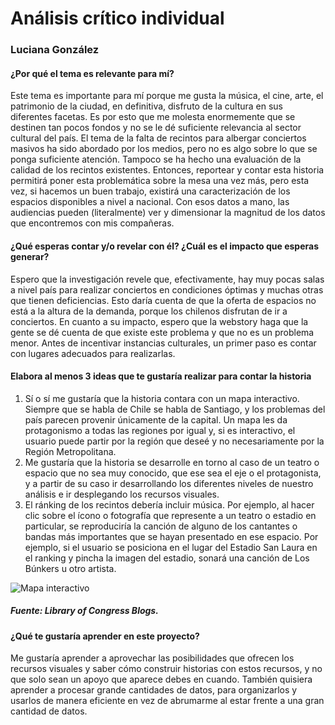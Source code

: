 # Análisis crítico individual 
### Luciana González
#### ¿Por qué el tema es relevante para mí?
Este tema es importante para mí porque me gusta la música, el cine, arte, el patrimonio de la ciudad, en definitiva, disfruto de la cultura en sus diferentes facetas. Es por esto que me molesta enormemente que se destinen tan pocos fondos y no se le dé suficiente relevancia al sector cultural del país. El tema de la falta de recintos para albergar conciertos masivos ha sido abordado por los medios, pero no es algo sobre lo que se ponga suficiente atención. Tampoco se ha hecho una evaluación de la calidad de los recintos existentes. Entonces, reportear y contar esta historia permitirá poner esta problemática sobre la mesa una vez más, pero esta vez, si hacemos un buen trabajo, existirá una caracterización de los espacios disponibles a nivel a nacional. Con esos datos a mano, las audiencias pueden (literalmente) ver y dimensionar la magnitud de los datos que encontremos con mis compañeras. 

#### ¿Qué esperas contar y/o revelar con él? ¿Cuál es el impacto que esperas generar?
Espero que la investigación revele que, efectivamente, hay muy pocas salas a nivel país para realizar conciertos en condiciones óptimas y muchas otras que tienen deficiencias. Esto daría cuenta de que la oferta de espacios no está a la altura de la demanda, porque los chilenos disfrutan de ir a conciertos. En cuanto a su impacto, espero que la webstory haga que la gente se dé cuenta de que existe este problema y que no es un problema menor. Antes de incentivar instancias culturales, un primer paso es contar con lugares adecuados para realizarlas. 

#### Elabora al menos 3 ideas que te gustaría realizar para contar la historia
1. Sí o sí me gustaría que la historia contara con un mapa interactivo. Siempre que se habla de Chile se habla de Santiago, y los problemas del país parecen provenir únicamente de la capital. Un mapa les da protagonismo a todas las regiones por igual y, si es interactivo, el usuario puede partir por la región que deseé y no necesariamente por la Región Metropolitana. 
2. Me gustaría que la historia se desarrolle en torno al caso de un teatro o espacio que no sea muy conocido, que ese sea el eje o el protagonista, y a partir de su caso ir desarrollando los diferentes niveles de nuestro análisis e ir desplegando los recursos visuales. 
3. El ránking de los recintos debería incluir música. Por ejemplo, al hacer clic sobre el ícono o fotografía que represente a un teatro o estadio en particular, se reproduciría la canción de alguno de los cantantes o bandas más importantes que se hayan presentado en ese espacio. Por ejemplo, si el usuario se posiciona en el lugar del Estadio San Laura en el ranking y pincha la imagen del estadio, sonará una canción de Los Búnkers u otro artista.

![Mapa interactivo](https://blogs.loc.gov/maps/files/2022/12/ViewFromAbove1.png) 
##### *Fuente: Library of Congress Blogs*. 

#### ¿Qué te gustaría aprender en este proyecto?
Me gustaría aprender a aprovechar las posibilidades que ofrecen los recursos visuales y saber cómo construir historias con estos recursos, y no que solo sean un apoyo que aparece debes en cuando. También quisiera aprender a procesar grande cantidades de datos, para organizarlos y usarlos de manera eficiente en vez de abrumarme al estar frente a una gran cantidad de datos. 
